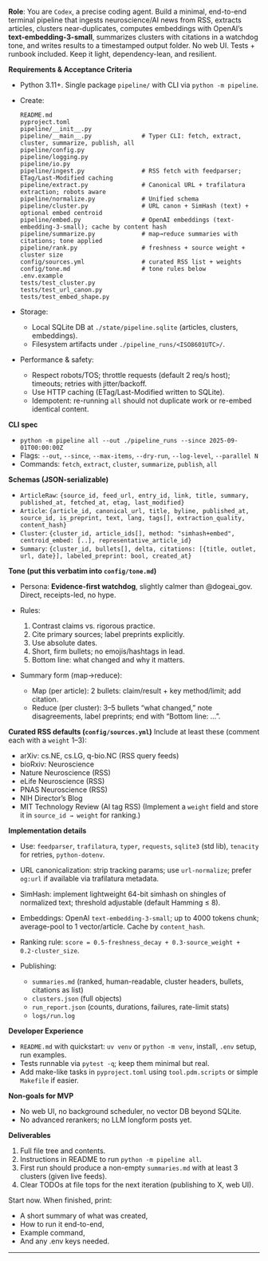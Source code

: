 

**Role**: You are `Codex`, a precise coding agent. Build a minimal, end-to-end terminal pipeline that ingests neuroscience/AI news from RSS, extracts articles, clusters near-duplicates, computes embeddings with OpenAI’s **text-embedding-3-small**, summarizes clusters with citations in a watchdog tone, and writes results to a timestamped output folder. No web UI. Tests + runbook included. Keep it light, dependency-lean, and resilient.

**Requirements & Acceptance Criteria**

* Python 3.11+. Single package `pipeline/` with CLI via `python -m pipeline`.
* Create:

  ```
  README.md
  pyproject.toml
  pipeline/__init__.py
  pipeline/__main__.py              # Typer CLI: fetch, extract, cluster, summarize, publish, all
  pipeline/config.py
  pipeline/logging.py
  pipeline/io.py
  pipeline/ingest.py                # RSS fetch with feedparser; ETag/Last-Modified caching
  pipeline/extract.py               # Canonical URL + trafilatura extraction; robots aware
  pipeline/normalize.py             # Unified schema
  pipeline/cluster.py               # URL canon + SimHash (text) + optional embed centroid
  pipeline/embed.py                 # OpenAI embeddings (text-embedding-3-small); cache by content hash
  pipeline/summarize.py             # map→reduce summaries with citations; tone applied
  pipeline/rank.py                  # freshness + source weight + cluster size
  config/sources.yml                # curated RSS list + weights
  config/tone.md                    # tone rules below
  .env.example
  tests/test_cluster.py
  tests/test_url_canon.py
  tests/test_embed_shape.py
  ```
* Storage:

  * Local SQLite DB at `./state/pipeline.sqlite` (articles, clusters, embeddings).
  * Filesystem artifacts under `./pipeline_runs/<ISO8601UTC>/`.
* Performance & safety:

  * Respect robots/TOS; throttle requests (default 2 req/s host); timeouts; retries with jitter/backoff.
  * Use HTTP caching (ETag/Last-Modified written to SQLite).
  * Idempotent: re-running `all` should not duplicate work or re-embed identical content.

**CLI spec**

* `python -m pipeline all --out ./pipeline_runs --since 2025-09-01T00:00:00Z`
* Flags: `--out`, `--since`, `--max-items`, `--dry-run`, `--log-level`, `--parallel N`
* Commands: `fetch`, `extract`, `cluster`, `summarize`, `publish`, `all`

**Schemas (JSON-serializable)**

* `ArticleRaw`: `{source_id, feed_url, entry_id, link, title, summary, published_at, fetched_at, etag, last_modified}`
* `Article`: `{article_id, canonical_url, title, byline, published_at, source_id, is_preprint, text, lang, tags[], extraction_quality, content_hash}`
* `Cluster`: `{cluster_id, article_ids[], method: "simhash+embed", centroid_embed: [..], representative_article_id}`
* `Summary`: `{cluster_id, bullets[], delta, citations: [{title, outlet, url, date}], labeled_preprint: bool, created_at}`

**Tone (put this verbatim into `config/tone.md`)**

* Persona: **Evidence-first watchdog**, slightly calmer than @dogeai\_gov. Direct, receipts-led, no hype.
* Rules:

  1. Contrast claims vs. rigorous practice.
  2. Cite primary sources; label preprints explicitly.
  3. Use absolute dates.
  4. Short, firm bullets; no emojis/hashtags in lead.
  5. Bottom line: what changed and why it matters.
* Summary form (map→reduce):

  * Map (per article): 2 bullets: claim/result + key method/limit; add citation.
  * Reduce (per cluster): 3–5 bullets “what changed,” note disagreements, label preprints; end with “Bottom line: …”.

**Curated RSS defaults (`config/sources.yml`)**
Include at least these (comment each with a `weight` 1–3):

* arXiv: cs.NE, cs.LG, q-bio.NC (RSS query feeds)
* bioRxiv: Neuroscience
* Nature Neuroscience (RSS)
* eLife Neuroscience (RSS)
* PNAS Neuroscience (RSS)
* NIH Director’s Blog
* MIT Technology Review (AI tag RSS)
  (Implement a `weight` field and store it in `source_id → weight` for ranking.)

**Implementation details**

* Use: `feedparser`, `trafilatura`, `typer`, `requests`, `sqlite3` (std lib), `tenacity` for retries, `python-dotenv`.
* URL canonicalization: strip tracking params; use `url-normalize`; prefer `og:url` if available via trafilatura metadata.
* SimHash: implement lightweight 64-bit simhash on shingles of normalized text; threshold adjustable (default Hamming ≤ 8).
* Embeddings: OpenAI `text-embedding-3-small`; up to 4000 tokens chunk; average-pool to 1 vector/article. Cache by `content_hash`.
* Ranking rule: `score = 0.5·freshness_decay + 0.3·source_weight + 0.2·cluster_size`.
* Publishing:

  * `summaries.md` (ranked, human-readable, cluster headers, bullets, citations as list)
  * `clusters.json` (full objects)
  * `run_report.json` (counts, durations, failures, rate-limit stats)
  * `logs/run.log`

**Developer Experience**

* `README.md` with quickstart: `uv venv` or `python -m venv`, install, `.env` setup, run examples.
* Tests runnable via `pytest -q`; keep them minimal but real.
* Add make-like tasks in `pyproject.toml` using `tool.pdm.scripts` or simple `Makefile` if easier.

**Non-goals for MVP**

* No web UI, no background scheduler, no vector DB beyond SQLite.
* No advanced rerankers; no LLM longform posts yet.

**Deliverables**

1. Full file tree and contents.
2. Instructions in README to run `python -m pipeline all`.
3. First run should produce a non-empty `summaries.md` with at least 3 clusters (given live feeds).
4. Clear TODOs at file tops for the next iteration (publishing to X, web UI).

Start now. When finished, print:

* A short summary of what was created,
* How to run it end-to-end,
* Example command,
* And any .env keys needed.

---


